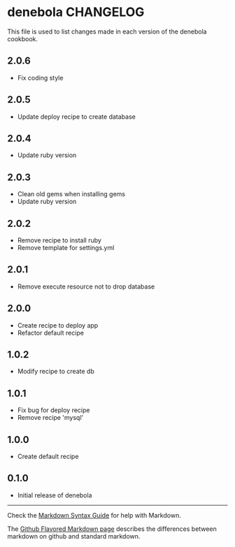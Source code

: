 # denebola CHANGELOG

This file is used to list changes made in each version of the denebola cookbook.

## 2.0.6
- Fix coding style

## 2.0.5
- Update deploy recipe to create database

## 2.0.4
- Update ruby version

## 2.0.3
- Clean old gems when installing gems
- Update ruby version

## 2.0.2
- Remove recipe to install ruby
- Remove template for settings.yml

## 2.0.1
- Remove execute resource not to drop database

## 2.0.0
- Create recipe to deploy app
- Refactor default recipe

## 1.0.2
- Modify recipe to create db

## 1.0.1
- Fix bug for deploy recipe
- Remove recipe 'mysql'

## 1.0.0
- Create default recipe

## 0.1.0
- Initial release of denebola

- - -
Check the [Markdown Syntax Guide](http://daringfireball.net/projects/markdown/syntax) for help with Markdown.

The [Github Flavored Markdown page](http://github.github.com/github-flavored-markdown/) describes the differences between markdown on github and standard markdown.
